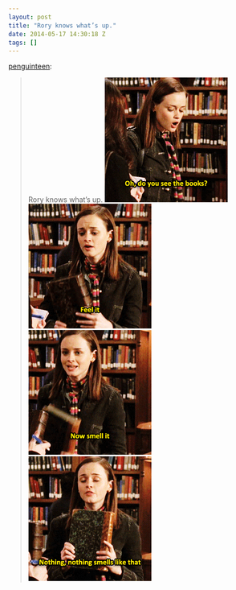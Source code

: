 ```yaml
---
layout: post
title: "Rory knows what’s up."
date: 2014-05-17 14:30:18 Z
tags: []
---
```

[penguinteen](http://penguinteen.tumblr.com/post/85027704990/rory-knows-whats-up):

> Rory knows what’s up.
![](/media/2014/05/86009032484_0.gif)
![](/media/2014/05/86009032484_1.gif)
![](/media/2014/05/86009032484_2.gif)
![](/media/2014/05/86009032484_3.gif)
